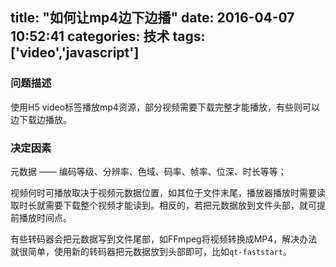 title: "如何让mp4边下边播"
date: 2016-04-07 10:52:41
categories: 技术
tags: ['video','javascript']
---

### 问题描述

使用H5 video标签播放mp4资源，部分视频需要下载完整才能播放，有些则可以边下载边播放。

### 决定因素

元数据 —— 编码等级、分辨率、色域、码率、帧率、位深、时长等等；

视频何时可播放取决于视频元数据位置，如其位于文件末尾，播放器播放时需要读取时长就需要下载整个视频才能读到。相反的，若把元数据放到文件头部，就可提前播放时间点。

有些转码器会把元数据写到文件尾部，如FFmpeg将视频转换成MP4，解决办法就很简单，使用新的转码器把元数据放到头部即可，比如`qt-faststart`。

<!--more-->

